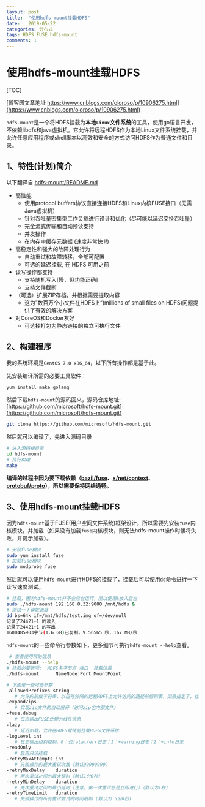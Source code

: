 ```yaml
---
layout: post
title:  "使用hdfs-mount挂载HDFS"
date:   2019-05-22
categories: 分布式
tags: HDFS FUSE hdfs-mount
comments: 1
---
```

# 使用hdfs-mount挂载HDFS

[TOC]

[博客园文章地址 https://www.cnblogs.com/oloroso/p/10906275.html](https://www.cnblogs.com/oloroso/p/10906275.html)

`hdfs-mount`是一个将HDFS挂载为**本地`Linux`文件系统**的工具，使用go语言开发，不依赖libdfs和java虚拟机。它允许将远程HDFS作为本地Linux文件系统挂载，并允许任意应用程序或shell脚本以高效和安全的方式访问HDFS作为普通文件和目录。

## 1、特性(计划)简介

以下翻译自 [hdfs-mount/README.md](https://github.com/microsoft/hdfs-mount/blob/master/README.md)

-   高性能
    -   使用protocol buffers协议直接连接HDFS和Linux内核FUSE接口（无需Java虚拟机）
    -   针对吞吐量密集型工作负载进行设计和优化（尽可能以延迟交换吞吐量）
    -   完全流式传输和自动预读支持
    -   并发操作
    -   在内存中缓存元数据 (速度非常快 l!)
-   高稳定性和强大的故障处理行为
    -   自动重试和故障转移，全部可配置
    -   可选的延迟挂载, 在 HDFS 可用之前
-   读写操作都支持
    -   支持随机写入[慢，但功能正确]
    -   支持文件截断
-   （可选）扩展ZIP存档，并根据需要提取内容
    -   这为”数百万个小文件在HDFS上“(millions of small files on HDFS)问题提供了有效的解决方案
-   对CoreOS和Docker友好
    -   可选择打包为静态链接的独立可执行文件



## 2、构建程序

我的系统环境是`CentOS 7.0 x86_64`，以下所有操作都是基于此。

先安装编译所需的必要工具软件：

```bash
yum install make golang
```

然后下载`hdfs-mount`的源码回来，源码仓库地址:[https://github.com/microsoft/hdfs-mount.git](https://github.com/microsoft/hdfs-mount.git)

```bash
git clone https://github.com/microsoft/hdfs-mount.git
```

然后就可以编译了，先进入源码目录

```bash
# 进入源码根目录
cd hdfs-mount
# 执行构建
make
```

**编译的过程中因为要下载依赖（[bazil/fuse](github.com/bazil/fuse)、[x/net/context](golang.org/x/net/context)、[protobuf/proto](github.com/golang/protobuf/proto)），所以需要保持网络通畅。**



## 3、使用hdfs-mount挂载HDFS

因为`hdfs-mount`基于FUSE(用户空间文件系统)框架设计，所以需要先安装`fuse`内核模块，并加载（如果没有加载`fuse`内核模块，则无法hdfs-mount操作时候将失败，并提示加载）。

```bash
# 安装fuse模块
sudo yum install fuse
# 加载fuse模块
sudo modprobe fuse
```

然后就可以使用`hdfs-mount`进行HDFS的挂载了，挂载后可以使用`dd`命令进行一下读写速度测试。

```bash
# 挂载，因为hdfs-mount并不会后台运行，所以使用&放入后台
sudo ./hdfs-mount 192.168.0.32:9000 /mnt/hdfs &
# 测试一下读取速度
dd bs=64k if=/mnt/hdfs/test.img of=/dev/null
记录了24421+1 的读入
记录了24421+1 的写出
1600485903字节(1.6 GB)已复制，9.56565 秒，167 MB/秒
```

`hdfs-mount`的一些命令行参数如下，更多细节可执行`hdfs-mount --help`查看。

```bash
 # 查看使用帮助信息
./hdfs-mount --help
# 挂载必要选项:  HDFS名字节点 端口  挂载位置
./hdfs-mount      NameNode:Port MountPoint 

# 下面是一些可选参数
-allowedPrefixes string
   # 允许的前缀字符串，以逗号分隔的远程HDFS上允许访问的路径前缀列表，如果指定了，挂载点将仅公开对这些前缀路径的访问(默认*)
-expandZips
   # 实现zip文件的自动展开（访问zip包内部文件）
-fuse.debug
   # 日志输出FUSE处理的线性信息
-lazy
   # 延迟加载，允许在HDFS就绪前挂载HDFS文件系统
-logLevel int
   # 日志输出级别控制。0：仅fatal/err日志；1：+warning日志；2：+info日志
-readOnly
   # 启用只读挂载
-retryMaxAttempts int
   # 失败操作的最大重试次数（默认99999999）
-retryMaxDelay    duration
   # 两次重试之间的最大延时（默认1分0秒）
-retryMinDelay    duration
   # 两次重试之间的最小延时（注意，第一次重试总是立即进行）（默认为1秒）
-retryTimeLimit   duration
   # 失败操作的所有重试尝试的时间限制 (默认为 5分0秒)
```